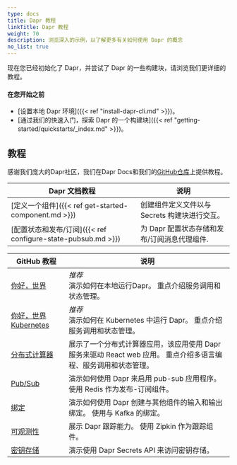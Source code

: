 ```yaml
---
type: docs
title: Dapr 教程
linkTitle: Dapr 教程
weight: 70
description: 浏览深入的示例，以了解更多有关如何使用 Dapr 的概念
no_list: true
---
```


现在您已经初始化了 Dapr，并尝试了 Dapr 的一些构建块，请浏览我们更详细的教程。

#### 在您开始之前

- [设置本地 Dapr 环境]({{< ref "install-dapr-cli.md" >}})。
- [通过我们的快速入门，探索 Dapr 的一个构建块]({{< ref "getting-started/quickstarts/_index.md" >}})。

## 教程

感谢我们庞大的Dapr社区，我们在Dapr Docs和我们的[GitHub仓库](https://github.com/dapr/quickstarts)上提供教程。

| Dapr 文档教程                                                                                                                  | 说明                          |
| -------------------------------------------------------------------------------------------------------------------------- | --------------------------- |
| [定义一个组件]({{< ref get-started-component.md >}})      | 创建组件定义文件以与 Secrets 构建块进行交互。 |
| [配置状态和发布/订阅]({{< ref configure-state-pubsub.md >}}) | 为 Dapr 配置状态存储和发布/订阅消息代理组件.  |

| GitHub 教程                                                                                      | 说明                                                                |
| ---------------------------------------------------------------------------------------------- | ----------------------------------------------------------------- |
| [你好，世界](https://github.com/dapr/quickstarts/tree/master/tutorials/hello-world)                 | _推荐_ <br> 演示如何在本地运行Dapr。 重点介绍服务调用和状态管理。                           |
| [你好，世界 Kubernetes](https://github.com/dapr/quickstarts/tree/master/tutorials/hello-kubernetes) | _推荐_ <br> 演示如何在 Kubernetes 中运行 Dapr。 重点介绍服务调用和状态管理。               |
| [分布式计算器](https://github.com/dapr/quickstarts/tree/master/tutorials/distributed-calculator)     | 展示了一个分布式计算器应用，该应用使用 Dapr 服务来驱动 React web 应用。 重点介绍多语言编程、服务调用和状态管理。 |
| [Pub/Sub](https://github.com/dapr/quickstarts/tree/master/tutorials/pub-sub)                   | 演示如何使用 Dapr 来启用 pub-sub 应用程序。 使用 Redis 作为发布-订阅组件。                 |
| [绑定](https://github.com/dapr/quickstarts/tree/master/tutorials/bindings)                       | 演示如何使用 Dapr 创建与其他组件的输入和输出绑定。 使用与 Kafka 的绑定。                       |
| [可观测性](https://github.com/dapr/quickstarts/tree/master/tutorials/observability)                | 展示 Dapr 跟踪能力。 使用 Zipkin 作为跟踪组件。                                   |
| [密钥存储](https://github.com/dapr/quickstarts/tree/master/tutorials/secretstore)                  | 演示使用 Dapr Secrets API 来访问密钥存储。                                    |
